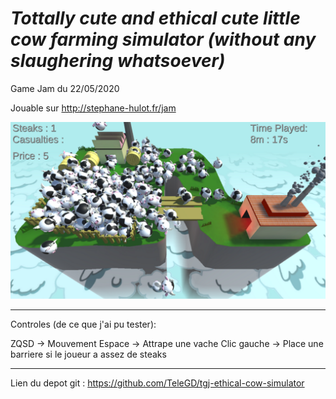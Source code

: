 # *Tottally cute and ethical cute little cow farming simulator (without any slaughering whatsoever)*

Game Jam du 22/05/2020

Jouable sur http://stephane-hulot.fr/jam

![](screenshot.png)


---------------------------------------

Controles (de ce que j'ai pu tester):

ZQSD -> Mouvement
Espace -> Attrape une vache
Clic gauche -> Place une barriere si le joueur a assez de steaks

---------------------------------------

Lien du depot git : https://github.com/TeleGD/tgj-ethical-cow-simulator